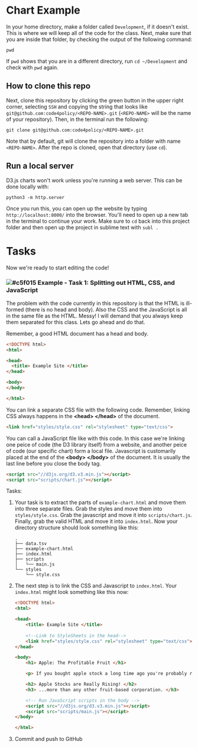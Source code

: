 # Chart Example

In your home directory, make a folder called `Development`, if it doesn't exist. This is where we will keep all of the code for the class. Next, make sure that you are inside that folder, by checking the output of the following command:

```shell
pwd
```

If `pwd` shows that you are in a different directory, run `cd ~/Development` and check with `pwd` again.

## How to clone this repo

Next, clone this repository by clicking the green button in the upper right corner, selecting `SSH` and copying the string that looks like `git@github.com:code4policy/<REPO-NAME>.git` (`<REPO-NAME>` will be the name of your repository). Then, in the terminal run the following:

```
git clone git@github.com:code4policy/<REPO-NAME>.git
```

Note that by default, git will clone the repository into a folder with name `<REPO-NAME>`. After the repo is cloned, open that directory (use `cd`).

## Run a local server

D3.js charts won't work unless you're running a web server. This can be done locally with:

```
python3 -m http.server
```

Once you run this, you can open up the website by typing `http://localhost:8000/` into the browser. You'll need to open up a new tab in the terminal to continue your work. Make sure to `cd` back into this project folder and then open up the project in sublime text with `subl .`

# Tasks 

Now we're ready to start editing the code! 

### ![#c5f015](https://placehold.it/15/c5f015/000000?text=+) Example - Task 1: Splitting out HTML, CSS, and JavaScript
The problem with the code currently in this repository is that the HTML is ill-formed (there is no head and body). Also the CSS and the JavaScript is all in the same file as the HTML. Messy! I will demand that you always keep them separated for this class. Lets go ahead and do that.


Remember, a good HTML document has a head and body.

```html
<!DOCTYPE html>
<html>

<head>
  <title> Example Site </title>
</head>

<body>
</body>

</html>
```

You can link a separate CSS file with the following code. Remember, linking CSS always happens in the **\<head> \</head>** of the document.

```html
<link href="styles/style.css" rel="stylesheet" type="text/css">
```

You can call a JavaScript file like with this code. In this case we're linking one peice of code (the D3 library itself) from a website, and another peice of code (our specific chart) form a local file. Javascript is customarily placed at the end of the **\<body> \</body>** of the document. It is usually the last line before you close the body tag.

```html
<script src="//d3js.org/d3.v3.min.js"></script>
<script src="scripts/chart.js"></script>
```

Tasks:

1. Your task is to extract the parts of `example-chart.html` and move them into three separate files. Grab the styles and move them into `styles/style.css`. Grab the javascript and move it into `scripts/chart.js`. Finally, grab the valid HTML and move it into `index.html`. Now your directory structure should look something like this:
	
	```
	.
	├── data.tsv
	├── example-chart.html
	├── index.html
	├── scripts
	│   └── main.js
	└── styles
	    └── style.css
   ```


2. The next step is to link the CSS and Javascript to `index.html`. Your `index.html` might look something like this now:

	```html
	<!DOCTYPE html>
	<html>
	
	<head>
		<title> Example Site </title>
		
		<!--Link to StyleSheets in the head-->
		<link href="styles/style.css" rel="stylesheet" type="text/css">
	</head>
	
	<body>
		<h1> Apple: The Profitable Fruit </h1>
	
		<p> If you bought apple stock a long time ago you're probably rich. That's because it went up really fast! See for yourself in the chart below. </p>
	
		<h2> Apple Stocks are Really Rising! </h2>
		<h3> ...more than any other fruit-based corporation. </h3>
	
		<!-- Run JavaScript scripts in the body -->
		<script src="//d3js.org/d3.v3.min.js"></script>
		<script src="scripts/main.js"></script>
	</body>
	
	</html>
	```
3. Commit and push to GitHub
